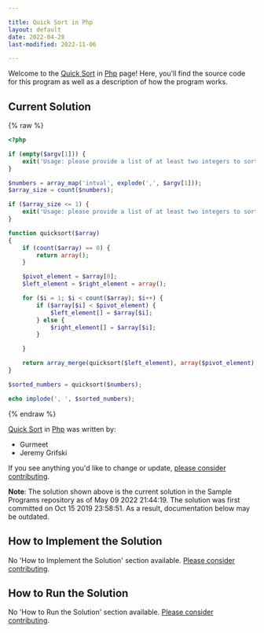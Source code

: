 ```yaml
---

title: Quick Sort in Php
layout: default
date: 2022-04-28
last-modified: 2022-11-06

---
```


Welcome to the [Quick Sort](https://sampleprograms.io/projects/quick-sort) in [Php](https://sampleprograms.io/languages/php) page! Here, you'll find the source code for this program as well as a description of how the program works.

## Current Solution

{% raw %}

```php
<?php

if (empty($argv[1])) {
    exit('Usage: please provide a list of at least two integers to sort in the format "1, 2, 3, 4, 5"');
}

$numbers = array_map('intval', explode(',', $argv[1]));
$array_size = count($numbers);

if ($array_size <= 1) {
    exit('Usage: please provide a list of at least two integers to sort in the format "1, 2, 3, 4, 5"');
}

function quicksort($array)
{
    if (count($array) == 0) {
        return array();
    }

    $pivot_element = $array[0];
    $left_element = $right_element = array();

    for ($i = 1; $i < count($array); $i++) {
        if ($array[$i] < $pivot_element) {
            $left_element[] = $array[$i];
        } else {
            $right_element[] = $array[$i];
        }

    }

    return array_merge(quicksort($left_element), array($pivot_element), quicksort($right_element));
}

$sorted_numbers = quicksort($numbers);

echo implode(', ', $sorted_numbers);
```

{% endraw %}

[Quick Sort](https://sampleprograms.io/projects/quick-sort) in [Php](https://sampleprograms.io/languages/php) was written by:

- Gurmeet
- Jeremy Grifski

If you see anything you'd like to change or update, [please consider contributing](https://github.com/TheRenegadeCoder/sample-programs).

**Note**: The solution shown above is the current solution in the Sample Programs repository as of May 09 2022 21:44:19. The solution was first committed on Oct 15 2019 23:58:51. As a result, documentation below may be outdated.

## How to Implement the Solution

No 'How to Implement the Solution' section available. [Please consider contributing](https://github.com/TheRenegadeCoder/sample-programs-website).

## How to Run the Solution

No 'How to Run the Solution' section available. [Please consider contributing](https://github.com/TheRenegadeCoder/sample-programs-website).